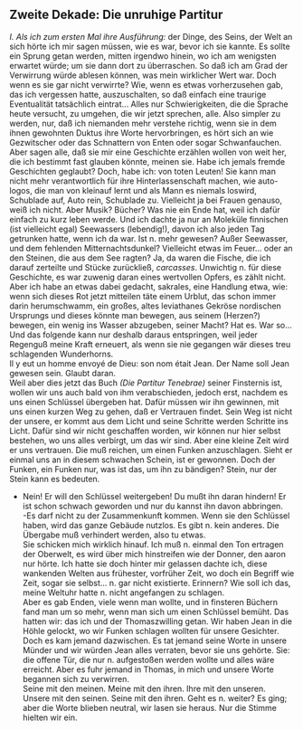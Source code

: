 ## Zweite Dekade: Die unruhige Partitur
*I.* *Als ich zum ersten Mal ihre Ausführung:* der Dinge, des Seins, der Welt an sich hörte ich mir sagen müssen, wie es war, bevor ich sie kannte. Es sollte ein Sprung getan werden, mitten irgendwo hinein, wo ich am wenigsten erwartet würde; um sie dann dort zu überraschen. So daß ich am Grad der Verwirrung würde ablesen können, was mein wirklicher Wert war. Doch wenn es sie gar nicht verwirrte? Wie, wenn es etwas vorherzusehen gab, das ich vergessen hatte, auszuschalten, so daß einfach eine traurige Eventualität tatsächlich eintrat... Alles nur Schwierigkeiten, die die Sprache heute versucht, zu umgehen, die wir jetzt sprechen, alle. Also simpler zu werden, nur, daß ich niemanden mehr verstehe richtig, wenn sie in dem ihnen gewohnten Duktus ihre Worte hervorbringen, es hört sich an wie Gezwitscher oder das Schnattern von Enten oder sogar Schwanfauchen.   
 Aber sagen alle, daß sie mir eine Geschichte erzählen wollen von weit her, die ich bestimmt fast glauben könnte, meinen sie. Habe ich jemals fremde Geschichten geglaubt? Doch, habe ich: von toten Leuten! Sie kann man nicht mehr verantwortlich für ihre Hinterlassenschaft machen, wie auto-logos, die man von kleinauf lernt und als Mann es niemals loswird, Schublade auf, Auto rein, Schublade zu. Vielleicht ja bei Frauen genauso, weiß ich nicht. Aber Musik? Bücher? Was nie ein Ende hat, weil ich dafür einfach zu kurz leben werde. Und ich dachte ja nur an Moleküle finnischen (ist vielleicht egal) Seewassers (lebendig!), davon ich also jeden Tag getrunken hatte, wenn ich da war. Ist n. mehr gewesen? Außer Seewasser, und dem fehlenden Mitternachtsdunkel? Vielleicht etwas im Feuer... oder an den Steinen, die aus dem See ragten? Ja, da waren die Fische, die ich darauf zerteilte und Stücke zurückließ, *carcasses*. Unwichtig n. für diese Geschichte, es war zuwenig daran eines wertvollen Opfers, es zählt nicht.   
Aber ich habe an etwas dabei gedacht, sakrales, eine Handlung etwa, wie: wenn sich dieses Rot jetzt mitteilen täte einem Urblut, das schon immer darin herumschwamm, ein großes, altes leviathanes Gekröse nordischen Ursprungs und dieses könnte man bewegen, aus seinem (Herzen?) bewegen, ein wenig ins Wasser abzugeben, seiner Macht? Hat es. War so...   
Und das folgende kann nur deshalb daraus entspringen, weil jeder Regenguß meine Kraft erneuert, als wenn sie nie gegangen wär dieses treu schlagenden Wunderhorns.    
Il y eut un homme envoyé de Dieu: son nom était Jean. Der Name soll Jean gewesen sein. Glaubt daran.   
Weil aber dies jetzt das Buch *(Die Partitur Tenebrae)* seiner Finsternis ist, wollen wir uns auch bald von ihm verabschieden, jedoch erst, nachdem es uns einen Schlüssel übergeben hat. Dafür müssen wir ihn gewinnen, mit uns einen kurzen Weg zu gehen, daß er Vertrauen findet. Sein Weg ist nicht der unsere, er kommt aus dem Licht und seine Schritte werden Schritte ins Licht. Dafür sind wir nicht geschaffen worden, wir können nur hier selbst bestehen, wo uns alles verbirgt, um das wir sind. Aber eine kleine Zeit wird er uns vertrauen. Die muß reichen, um einen Funken anzuschlagen. Sieht er einmal uns an in diesem schwachen Schein, ist er gewonnen. Doch der Funken, ein Funken nur, was ist das, um ihn zu bändigen? Stein, nur der Stein kann es bedeuten.   
- Nein! Er will den Schlüssel weitergeben! Du mußt ihn daran hindern! Er ist schon schwach geworden und nur du kannst ihn davon abbringen.    
-Es darf nicht zu der Zusammenkunft kommen. Wenn sie den Schlüssel haben, wird das ganze Gebäude nutzlos. Es gibt n. kein anderes. Die Übergabe muß verhindert werden, also tu etwas.    
Sie schicken mich wirklich hinauf. Ich muß n. einmal den Ton ertragen der Oberwelt, es wird über mich hinstreifen wie der Donner, den aaron nur hörte. Ich hatte sie doch hinter mir gelassen dachte ich, diese wankenden Welten aus frühester, vorfrüher Zeit, wo doch ein Begriff wie Zeit, sogar sie selbst... n. gar nicht existierte. Erinnern? Wie soll ich das, meine Weltuhr hatte n. nicht angefangen zu schlagen.   
Aber es gab Enden, viele wenn man wollte, und in finsteren Büchern fand man um so mehr, wenn man sich um einen Schlüssel bemüht. Das hatten wir: das ich und der Thomaszwilling getan. Wir haben Jean in die Höhle gelockt, wo wir Funken schlagen wollten für unsere Gesichter. Doch es kam jemand dazwischen. Es tat jemand seine Worte in unsere Münder und wir würden Jean alles verraten, bevor sie uns gehörte. Sie: die offene Tür, die nur n. aufgestoßen werden wollte und alles wäre erreicht. Aber es fuhr jemand in Thomas, in mich und unsere Worte begannen sich zu verwirren.    
Seine mit den meinen. Meine mit den ihren. Ihre mit den unseren. Unsere mit den seinen. Seine mit den ihren. Geht es n. weiter? Es ging; aber die Worte blieben neutral, wir lasen sie heraus. Nur die Stimme hielten wir ein.    
